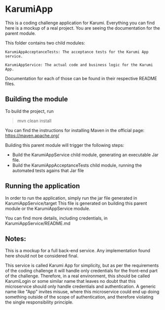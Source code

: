 # KarumiApp

This is a coding challenge application for Karumi. Everything you can find here is a mockup of a real project.
You are seeing the documentation for the parent module.

This folder contains two child modules:

    KarumiAppAcceptanceTests: The acceptance tests for the Karumi App service.
   
    KarumiAppService: The actual code and business logic for the Karumi App.


Documentation for each of those can be found in their respective README files.

## Building the module

To build the project, run

>mvn clean install

You can find the instructions for installing Maven in the official page: https://maven.apache.org/


Building this parent module will trigger the following steps:

- Build the KarumiAppService child module, generating an executable Jar file.
- Build the KarumiAppAcceptanceTests child module, running the automated tests agains that Jar file
 
## Running the application

   In order to run the application, simply run the jar file generated in KarumiAppService/target
   This file is generated on building this parent module or the KarumiAppService module.
   
   You can find more details, including credentials, in KarumiAppService/README.md

## Notes:

This is a mockup for a full back-end service. Any implementation found here should not be considered final.

This service is called Karumi App for simplicity, but as per the requirements of the coding challenge it will handle only credentials for the front-end part of the challenge.
Therefore, in a real environment, this should be called KarumiLogin or some similar name that leaves no doubt that this microservice should only handle credentials and authentication.
A generic name like "App" invites misuse, where this microservice could end up doing something outside of the scope of authentication, and therefore violating the single responsibility principle.




